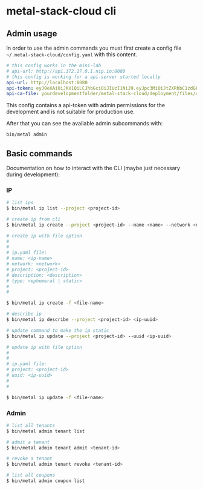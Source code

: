 # metal-stack-cloud cli

## Admin usage

In order to use the admin commands you must first create a config file `~/.metal-stack-cloud/config.yaml` with this content.

```yaml
# this config works in the mini-lab
# api-url: http://api.172.17.0.1.nip.io:8080
# this config is working for a api-server started locally
api-url: http://localhost:8080
api-token: eyJ0eXAiOiJKV1QiLCJhbGciOiJIUzI1NiJ9.eyJpc3MiOiJtZXRhbC1zdGFjay1jbG91ZCIsInN1YiI6ImFkbWluIiwiZXhwIjo0ODEyNjE0OTczLCJyb2xlcyI6eyIqIjoiYWRtaW4ifX0.gsqlaAcvIZFFYZSxrOMIwiZdKb0AZiGhFt4qpS0keC8
api-ca-file: yourdevelopmentfolder/metal-stack-cloud/deployment/files/certs/ca.pem
```

This config contains a api-token with admin permissions for the development and is not suitable for production use.

After that you can see the available admin subcommands with:

```bash
bin/metal admin
```

## Basic commands

Documentation on how to interact with the CLI (maybe just necessary during development):

### IP

```bash
# list ips
$ bin/metal ip list --project <project-id>
```

```bash
# create ip from cli
$ bin/metal ip create --project <project-id> --name <name> --network <network>
```

```bash
# create ip with file option
#
#
# ip.yaml file:
# name: <ip-name>
# network: <network>
# project: <project-id>
# description: <description>
# type: <ephemeral | static>
#
#

$ bin/metal ip create -f <file-name>
```

```bash
# describe ip
$ bin/metal ip describe --project <project-id> <ip-uuid>
```

```bash
# update command to make the ip static
$ bin/metal ip update --project <project-id> --uuid <ip-uuid>
```

```bash
# update ip with file option
#
#
# ip.yaml file:
# project: <project-id>
# uuid: <ip-uuid>
#
#

$ bin/metal ip update -f <file-name>
```

### Admin

```bash
# list all tenants
$ bin/metal admin tenant list

# admit a tenant
$ bin/metal admin tenant admit <tenant-id>

# revoke a tenant
$ bin/metal admin tenant revoke <tenant-id>

# list all coupons
$ bin/metal admin coupon list
```
